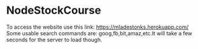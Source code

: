# NodeStockCourse

To access the website use this link: https://mladestonks.herokuapp.com/
Some usable search commands are: goog,fb,bit,amaz,etc.It will take a few seconds for the server to load though.

